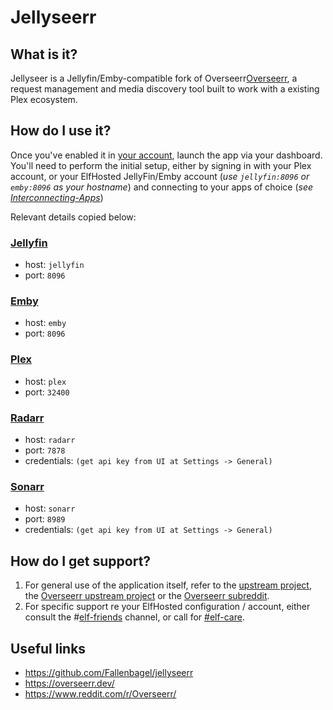# Jellyseerr

## What is it?

Jellyseer is a Jellyfin/Emby-compatible fork of Overseerr[Overseerr](/Apps/Overseerr), a request management and media discovery tool built to work with a existing Plex ecosystem.

## How do I use it?

Once you've enabled it in [your account](https://elfhosted.com/tenant/apps/0), launch the app via your dashboard. You'll need to perform the initial setup, either by signing in with your Plex account, or your ElfHosted JellyFin/Emby account (*use `jellyfin:8096` or `emby:8096` as your hostname*) and connecting to your apps of choice (*see [Interconnecting-Apps](/Reference/Interconnecting-Apps)*)

Relevant details copied below:


### [Jellyfin](/Apps/Jellyfin)

* host: `jellyfin`
* port: `8096`

### [Emby](/Apps/Emby)

* host: `emby`
* port: `8096`

### [Plex](/Apps/Plex)

* host: `plex`
* port: `32400`

### [Radarr](/Apps/Radarr)

* host: `radarr`
* port: `7878`
* credentials: `(get api key from UI at Settings -> General)`

### [Sonarr](/Apps/Sonarr)

* host: `sonarr`
* port: `8989`
* credentials: `(get api key from UI at Settings -> General)`

## How do I get support?


1. For general use of the application itself, refer to the [upstream project](https://github.com/Fallenbagel/jellyseerr), the [Overseerr upstream project](https://overseerr.dev/) or the [Overseerr subreddit](https://www.reddit.com/r/Overseerr/).
2. For specific support re your ElfHosted configuration / account, either consult the #[elf-friends](https://discord.com/channels/396055506072109067/1118645576884572303) channel, or call for [#elf-care](https://discord.com/channels/396055506072109067/1119478614287712337).

## Useful links

* https://github.com/Fallenbagel/jellyseerr
* https://overseerr.dev/
* https://www.reddit.com/r/Overseerr/